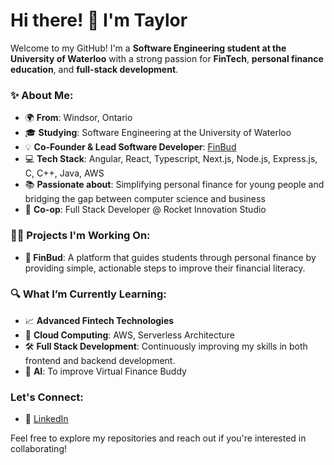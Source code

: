 # Hi there! 👋 I'm Taylor

Welcome to my GitHub! I'm a **Software Engineering student at the University of Waterloo** with a strong passion for **FinTech**, **personal finance education**, and **full-stack development**. 

### ✨ About Me:

- 🌍 **From**: Windsor, Ontario  
- 🎓 **Studying**: Software Engineering at the University of Waterloo  
- 💡 **Co-Founder & Lead Software Developer**: [FinBud](https://finbud.ca)  
- 💻 **Tech Stack**: Angular, React, Typescript, Next.js, Node.js, Express.js, C, C++, Java, AWS
- 📚 **Passionate about**: Simplifying personal finance for young people and bridging the gap between computer science and business
- 💼 **Co-op**: Full Stack Developer @ Rocket Innovation Studio  

### 🧑‍💻 Projects I'm Working On:

- **💸 FinBud**: A platform that guides students through personal finance by providing simple, actionable steps to improve their financial literacy.

### 🔍 What I’m Currently Learning:

- 📈 **Advanced Fintech Technologies**
- 🚀 **Cloud Computing**: AWS, Serverless Architecture
- 🛠 **Full Stack Development**: Continuously improving my skills in both frontend and backend development.
- 🤖 **AI**: To improve Virtual Finance Buddy

### Let's Connect:

- 💼 [LinkedIn](https://www.linkedin.com/in/taylor-r-devries)

Feel free to explore my repositories and reach out if you're interested in collaborating!
